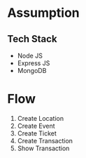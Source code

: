 # Assumption

## Tech Stack
- Node JS
- Express JS
- MongoDB

# Flow

1. Create Location
2. Create Event
3. Create Ticket
4. Create Transaction
5. Show Transaction